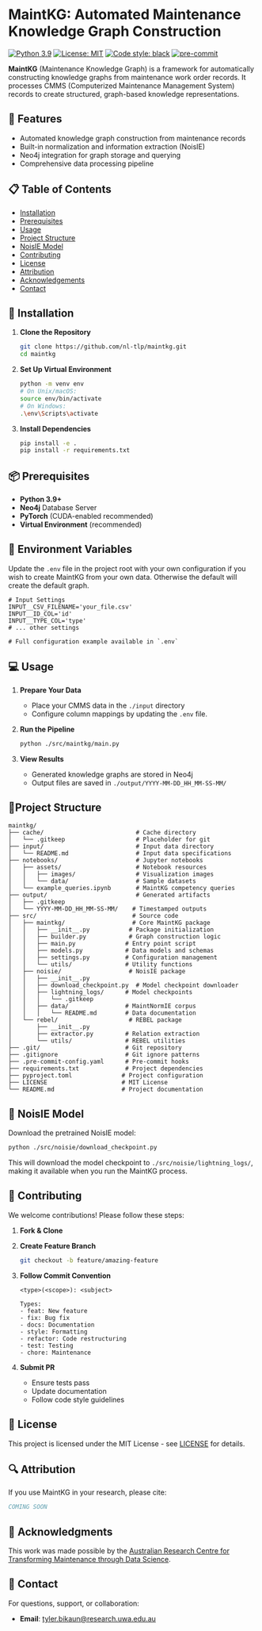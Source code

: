 # MaintKG: Automated Maintenance Knowledge Graph Construction
[![Python 3.9](https://img.shields.io/badge/python-3.9-blue.svg)](https://www.python.org/downloads/release/python-390/)
[![License: MIT](https://img.shields.io/badge/License-MIT-yellow.svg)](https://opensource.org/licenses/MIT)
[![Code style: black](https://img.shields.io/badge/code%20style-black-000000.svg)](https://github.com/psf/black)
[![pre-commit](https://img.shields.io/badge/pre--commit-enabled-brightgreen?logo=pre-commit)](https://github.com/pre-commit/pre-commit)


**MaintKG** (Maintenance Knowledge Graph) is a framework for automatically constructing knowledge graphs from maintenance work order records. It processes CMMS (Computerized Maintenance Management System) records to create structured, graph-based knowledge representations.

## 🚀 Features

- Automated knowledge graph construction from maintenance records
- Built-in normalization and information extraction (NoisIE)
- Neo4j integration for graph storage and querying
- Comprehensive data processing pipeline

## 📋 Table of Contents

- [Installation](#-installation)
- [Prerequisites](#-prerequisites)
- [Usage](#-usage)
- [Project Structure](#-project-structure)
- [NoisIE Model](#-noisie-model)
- [Contributing](#-contributing)
- [License](#-license)
- [Attribution](#-attribution)
- [Acknowledgements](#-acknowledgments)
- [Contact](#-contact)

## 🔧 Installation

1. **Clone the Repository**
   ```bash
   git clone https://github.com/nl-tlp/maintkg.git
   cd maintkg
   ```

2. **Set Up Virtual Environment**
   ```bash
   python -m venv env
   # On Unix/macOS:
   source env/bin/activate
   # On Windows:
   .\env\Scripts\activate
   ```

3. **Install Dependencies**
   ```bash
   pip install -e .
   pip install -r requirements.txt
   ```

## 📦 Prerequisites

- **Python 3.9+**
- **Neo4j** Database Server
- **PyTorch** (CUDA-enabled recommended)
- **Virtual Environment** (recommended)

## 🔑 Environment Variables

Update the `.env` file in the project root with your own configuration if you wish to create MaintKG from your own data. Otherwise the default will create the default graph.

```plaintext
# Input Settings
INPUT__CSV_FILENAME='your_file.csv'
INPUT__ID_COL='id'
INPUT__TYPE_COL='type'
# ... other settings

# Full configuration example available in `.env`
```
## 💻 Usage

1. **Prepare Your Data**
   - Place your CMMS data in the `./input` directory
   - Configure column mappings by updating the `.env` file.

2. **Run the Pipeline**
   ```bash
   python ./src/maintkg/main.py
   ```

3. **View Results**
   - Generated knowledge graphs are stored in Neo4j
   - Output files are saved in `./output/YYYY-MM-DD_HH_MM-SS-MM/`

##  📁Project Structure
```plaintext
maintkg/
├── cache/                          # Cache directory
│   └── .gitkeep                    # Placeholder for git
├── input/                          # Input data directory
│   └── README.md                   # Input data specifications
├── notebooks/                      # Jupyter notebooks
│   ├── assets/                     # Notebook resources
│   │   ├── images/                 # Visualization images
│   │   └── data/                   # Sample datasets
│   └── example_queries.ipynb       # MaintKG competency queries
├── output/                         # Generated artifacts
│   ├── .gitkeep
│   └── YYYY-MM-DD_HH_MM-SS-MM/    # Timestamped outputs
├── src/                           # Source code
│   ├── maintkg/                   # Core MaintKG package
│   │   ├── __init__.py           # Package initialization
│   │   ├── builder.py            # Graph construction logic
│   │   ├── main.py              # Entry point script
│   │   ├── models.py            # Data models and schemas
│   │   ├── settings.py          # Configuration management
│   │   └── utils/               # Utility functions
│   ├── noisie/                   # NoisIE package
│   │   ├── __init__.py
│   │   ├── download_checkpoint.py  # Model checkpoint downloader
│   │   ├── lightning_logs/      # Model checkpoints
│   │   │   └── .gitkeep
│   │   ├── data/                # MaintNormIE corpus
│   │   │   └── README.md        # Data documentation
│   └── rebel/                    # REBEL package
│       ├── __init__.py
│       ├── extractor.py         # Relation extraction
│       └── utils/               # REBEL utilities
├── .git/                        # Git repository
├── .gitignore                   # Git ignore patterns
├── .pre-commit-config.yaml      # Pre-commit hooks
├── requirements.txt             # Project dependencies
├── pyproject.toml              # Project configuration
├── LICENSE                     # MIT License
└── README.md                   # Project documentation
```

## 🤖 NoisIE Model

Download the pretrained NoisIE model:

```bash
python ./src/noisie/download_checkpoint.py
```

This will download the model checkpoint to `./src/noisie/lightning_logs/`, making it available when you run the MaintKG process.


## 🤝 Contributing

We welcome contributions! Please follow these steps:

1. **Fork & Clone**
2. **Create Feature Branch**
   ```bash
   git checkout -b feature/amazing-feature
   ```

3. **Follow Commit Convention**
   ```
   <type>(<scope>): <subject>

   Types:
   - feat: New feature
   - fix: Bug fix
   - docs: Documentation
   - style: Formatting
   - refactor: Code restructuring
   - test: Testing
   - chore: Maintenance
   ```

4. **Submit PR**
   - Ensure tests pass
   - Update documentation
   - Follow code style guidelines


## 📄 License

This project is licensed under the MIT License - see [LICENSE](LICENSE) for details.

## 🔍 Attribution

If you use MaintKG in your research, please cite:
```bibtex
COMING SOON
```

## 🙏 Acknowledgments

This work was made possible by the [Australian Research Centre for Transforming Maintenance through Data Science](https://www.maintenance.org.au/display/PUBLIC).

## 📧 Contact

For questions, support, or collaboration:
- **Email**: tyler.bikaun@research.uwa.edu.au
